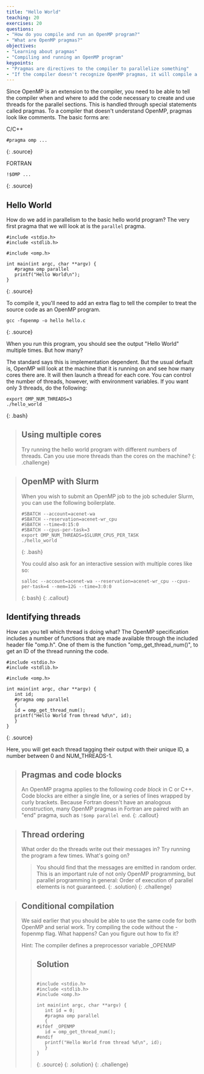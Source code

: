 ```yaml
---
title: "Hello World"
teaching: 20
exercises: 20
questions:
- "How do you compile and run an OpenMP program?"
- "What are OpenMP pragmas?"
objectives:
- "Learning about pragmas"
- "Compiling and running an OpenMP program"
keypoints:
- "Pragmas are directives to the compiler to parallelize something"
- "If the compiler doesn't recognize OpenMP pragmas, it will compile a single-threaded program"
---
```


Since OpenMP is an extension to the compiler, you need to be able to tell the compiler when and where to add the code necessary to create and use threads for the parallel sections. This is handled through special statements called pragmas. To a compiler that doesn't understand OpenMP, pragmas look like comments. The basic forms are:

C/C++
~~~
#pragma omp ...
~~~
{: .source}

FORTRAN
~~~
!$OMP ...
~~~
{: .source}

## Hello World

How do we add in parallelism to the basic hello world program? The very first pragma that we will look at is the `parallel` pragma.

~~~
#include <stdio.h>
#include <stdlib.h>

#include <omp.h>

int main(int argc, char **argv) {
   #pragma omp parallel
   printf("Hello World\n");
}
~~~
{: .source}

To compile it, you'll need to add an extra flag to tell the compiler to treat the source code as an OpenMP program.

~~~
gcc -fopenmp -o hello hello.c
~~~
{: .source}

When you run this program, you should see the output "Hello World" multiple
times. But how many? 

The standard says this is implementation dependent. But the usual default is,
OpenMP will look at the machine that it is running on and see how many cores
there are. It will then launch a thread for each core. You can control the
number of threads, however, with environment variables. If you want only 3
threads, do the following:

~~~
export OMP_NUM_THREADS=3
./hello_world
~~~
{: .bash}

> ## Using multiple cores
> Try running the hello world program with different numbers of threads. Can you use more threads than the cores on the machine?
{: .challenge}

> ## OpenMP with Slurm
> When you wish to submit an OpenMP job to the job scheduler Slurm, you can use the following boilerplate.
> ~~~
> #SBATCH --account=acenet-wa
> #SBATCH --reservation=acenet-wr_cpu
> #SBATCH --time=0:15:0
> #SBATCH --cpus-per-task=3
> export OMP_NUM_THREADS=$SLURM_CPUS_PER_TASK
> ./hello_world
> ~~~
> {: .bash}
> 
> You could also ask for an interactive session with multiple cores like so:
> ~~~
> salloc --account=acenet-wa --reservation=acenet-wr_cpu --cpus-per-task=4 --mem=12G --time=3:0:0
> ~~~
> {: bash}
{: .callout}

## Identifying threads

How can you tell which thread is doing what? The OpenMP specification includes a number of functions that are made available through the included header file "omp.h". One of them is the function "omp_get_thread_num()", to get an ID of the thread running the code.

~~~
#include <stdio.h>
#include <stdlib.h>

#include <omp.h>

int main(int argc, char **argv) {
   int id;
   #pragma omp parallel
   {
   id = omp_get_thread_num();
   printf("Hello World from thread %d\n", id);
   }
}
~~~
{: .source}

Here, you will get each thread tagging their output with their unique ID, a number between 0 and NUM_THREADS-1.

> ## Pragmas and code blocks
> An OpenMP pragma applies to the following *code block* in C or C++.
> Code blocks are either a single line, or a series of lines wrapped by curly brackets.
> Because Fortran doesn't have an analogous construction, many OpenMP pragmas in Fortran are paired with an "end" pragma, such as `!$omp parallel end`.
{: .callout}

> ## Thread ordering
> What order do the threads write out their messages in?
> Try running the program a few times.
> What's going on?
>
> > You should find that the messages are emitted in random order.
> > This is an important rule of not only OpenMP programming, but parallel
> > programming in general: Order of execution of parallel elements is 
> > not guaranteed.
> {: .solution}
{: .challenge}

> ## Conditional compilation
> We said earlier that you should be able to use the same code for both OpenMP and serial work.
> Try compiling the code without the -fopenmp flag. What happens? Can you figure out how to fix it?
>
> Hint: The compiler defines a preprocessor variable \_OPENMP
> > ## Solution
> > ~~~
> >
> > #include <stdio.h>
> > #include <stdlib.h>
> > #include <omp.h>
> > 
> > int main(int argc, char **argv) {
> >    int id = 0;
> >    #pragma omp parallel
> >    {
> > #ifdef _OPENMP
> >    id = omp_get_thread_num();
> > #endif
> >    printf("Hello World from thread %d\n", id);
> >    }
> > }
> > ~~~
> > {: .source}
> {: .solution}
{: .challenge}
